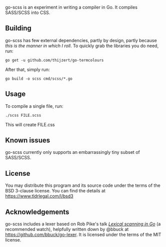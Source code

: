 go-scss is an experiment in writing a compiler in Go. It compiles SASS/SCSS into CSS.

Building
--------
go-scss has few external dependencies, partly by design, partly because *this is the manner in which I roll*. To quickly grab the libraries you do need, run:
```
go get -u github.com/thijzert/go-termcolours
```
After that, simply run:
```
go build -o scss cmd/scss/*.go
```

Usage
-----
To compile a single file, run:
```
./scss FILE.scss
```
This will create FILE.css

Known issues
------------
go-scss currently only supports an embarrassingly tiny subset of SASS/SCSS.

License
-------
You may distribute this program and its source code under the terms of the BSD 3-clause license. You can find the details at https://www.tldrlegal.com/l/bsd3

Acknowledgements
----------------
go-scss includes a lexer based on Rob Pike's talk *[Lexical scanning in Go](https://www.youtube.com/watch?v=HxaD_trXwRE)* (a recommended watch), helpfully written down by @bbuck at https://github.com/bbuck/go-lexer. It is licensed under the terms of the MIT license.
